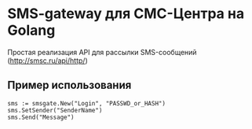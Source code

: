 # SMS-gateway для СМС-Центра на Golang

Простая реализация API для рассылки SMS-сообщений (http://smsc.ru/api/http/)

## Пример использования

```
sms := smsgate.New("Login", "PASSWD_or_HASH")
sms.SetSender("SenderName")
sms.Send("Message")
```
